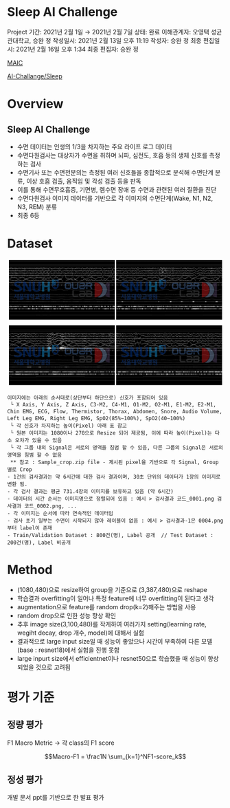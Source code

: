 # Sleep AI Challenge

Project 기간: 2021년 2월 1일 → 2021년 2월 7일
상태: 완료
이해관계자: 오영택 성균관대학교, 승완 정
작성일시: 2021년 2월 13일 오후 11:19
작성자: 승완 정
최종 편집일시: 2021년 2월 16일 오후 1:34
최종 편집자: 승완 정

[MAIC](https://maic.or.kr/competitions/3/infomation)

[AI-Challange/Sleep](https://github.com/AI-Challange/Sleep)

# Overview

## Sleep AI Challenge

- 수면 데이터는 인생의 1/3을 차지하는 주요 라이프 로그 데이터
- 수면다원검사는 대상자가 수면을 취하며 뇌파, 심전도, 호흡 등의 생체 신호를 측정하는 검사
- 수면기사 또는 수면전문의는 측정된 여러 신호들을 종합적으로 분석해 수면단계 분류, 이상 호흡 검출, 움직임 및 각성 검출 등을 판독
- 이를 통해 수면무호흡증, 기면병, 렘수면 장애 등 수면과 관련된 여러 질환을 진단
- 수면다원검사 이미지 데이터를 기반으로 각 이미지의 수면단계(Wake, N1, N2, N3, REM) 분류
- 최종 6등

# Dataset

![Sleep%20AI%20Challenge%2018330ae5178d438086cd72a1408050b8/Untitled.png](image/Untitled.png)

```
이미지에는 아래의 순서대로(상단부터 하단으로) 신호가 포함되어 있음 
 └ X Axis, Y Axis, Z Axis, C3-M2, C4-M1, O1-M2, O2-M1, E1-M2, E2-M1, Chin EMG, ECG, Flow, Thermistor, Thorax, Abdomen, Snore, Audio Volume, Left Leg EMG, Right Leg EMG, SpO2(85%~100%), SpO2(40~100%)
 └ 각 신호가 차지하는 높이(Pixel) 아래 표 참고
 └ 원본 이미지는 1080이나 270으로 Resize 되어 제공됨, 이에 따라 높이(Pixel)는 다소 오차가 있을 수 있음
 └ 각 그룹 내의 Signal은 서로의 영역을 침범 할 수 있음, 다른 그룹의 Signal은 서로의 영역을 침범 할 수 없음
 ** 참고 : Sample_crop.zip file - 제시된 pixel을 기반으로 각 Signal, Group 별로 Crop
- 1건의 검사결과는 약 6시간에 대한 검사 결과이며, 30초 단위의 데이터가 1장의 이미지로 변환 됨.
- 각 검사 결과는 평균 731.4장의 이미지를 보유하고 있음 (약 6시간)
- 데이터의 시간 순서는 이미지명으로 정렬되어 있음 : 예시 > 검사결과 코드_0001.png 검사결과 코드_0002.png, ...
- 각 이미지는 순서에 따라 연속적인 데이터임
- 검사 초기 일부는 수면이 시작되지 않아 레이블이 없음 : 예시 > 검사결과-1은 0004.png 부터 label이 존재
- Train/Validation Dataset : 800건(명), Label 공개  // Test Dataset : 200건(명), Label 비공개
```

# Method

- (1080,480)으로 resize하여 group을 기준으로 (3,387,480)으로 reshape
- 학습결과 overfitting이 일어나 특정 feature에 너무 overfitting이 된다고 생각
- augmentation으로 feature를 random drop(k=2)해주는 방법을 사용
- random drop으로 인한 성능 향상 확인
- 추후 image size(3,100,480)를 작게하여 여러가지 setting(learning rate, wegiht decay, drop 개수, model)에 대해서 실험
- 결과적으로 large input size일 때 성능이 좋았으나 시간이 부족하여 다른 모델(base : resnet18)에서 실험을 진행 못함
- large inpurt size에서 efficientnet이나 resnet50으로 학습했을 때 성능이 향상되었을 것으로 고려됨

# 평가 기준

## 정량 평가

F1 Macro Metric → 각 class의 F1 score

$$Macro-F1 = \frac1N \sum_{k=1}^NF1-score_k$$

## 정성 평가

개발 문서 ppt를 기반으로 한 발표 평가
